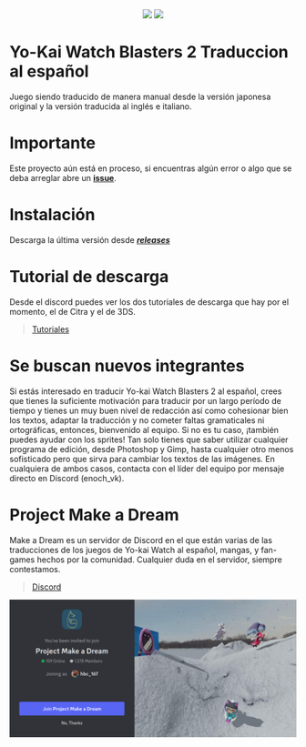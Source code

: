 <div align="center">
    <img src="https://github.com/ENOCH-VK/YWB2_ES/assets/135618092/34ca47a7-039f-4b82-9fb0-60077fd803a0"/>
    <img src="https://github.com/ENOCH-VK/YWB2_ES/assets/135618092/34392017-ed0f-473d-8937-504358d3e545"/>

</div>

# Yo-Kai Watch Blasters 2 Traduccion al español
Juego siendo traducido de manera manual desde la versión japonesa original y la versión traducida al inglés e italiano.

# Importante
Este proyecto aún está en proceso, si encuentras algún error o algo que se deba arreglar abre un [**issue**](https://github.com/ENOCH-VK/YWB2_ES/issues).

# Instalación
Descarga la última versión desde [***releases***](https://github.com/ENOCH-VK/YWB2_ES/releases)

# Tutorial de descarga
Desde el discord puedes ver los dos tutoriales de descarga que hay por el momento, el de Citra y el de 3DS.
> [Tutoriales](https://discord.com/channels/846980324034347008/1162320333764825118)

# Se buscan nuevos integrantes
Si estás interesado en traducir Yo-kai Watch Blasters 2 al español, crees que tienes la suficiente motivación para traducir por un largo período de tiempo y tienes un muy buen nivel de redacción así como cohesionar bien los textos, adaptar la traducción y no cometer faltas gramaticales ni ortográficas, entonces, bienvenido al equipo. Si no es tu caso, ¡también puedes ayudar con los sprites! Tan solo tienes que saber utilizar cualquier programa de edición, desde Photoshop y Gimp, hasta cualquier otro menos sofisticado pero que sirva para cambiar los textos de las imágenes. En cualquiera de ambos casos, contacta con el líder del equipo por mensaje directo en Discord (enoch_vk).

# Project Make a Dream
Make a Dream es un servidor de Discord en el que están varias de las traducciones de los juegos de Yo-kai Watch al español, mangas, y fan-games hechos por la comunidad.
Cualquier duda en el servidor, siempre contestamos.

> [Discord](https://discord.gg/project-make-a-dream-846980324034347008)

<img src="https://raw.githubusercontent.com/REY3DS/YKW4_ES/main/images/discordmakeadream.png">
